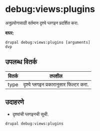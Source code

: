 # debug:views:plugins
अनुप्रयोगासाठी वर्तमान दृश्ये प्लगइन प्रदर्शित करा.

**वापर:**
```
drupal debug:views:plugins [arguments]
dvp
```

## उपलब्ध वितर्क
वितर्क | तपशील
---------|-------------
type | दृश्ये प्लगइन प्रकारानुसार फिल्टर करा.

## उदाहरणे
* दृश्यांची प्लगइनची सूची.
```
drupal debug:views:plugins
```
